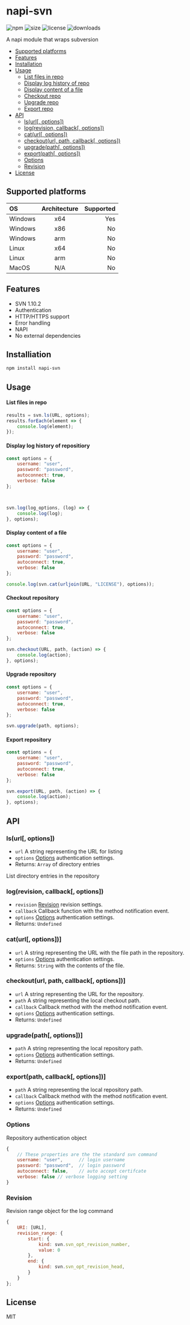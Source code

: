 napi-svn
========

![npm][npm-version]
![size][github-repo-size]
![license][github-repo-license]
![downloads][npm-weekly-downloads]

A napi module that wraps subversion

<!-- TOC -->
- [Supported platforms](#supported-platforms)
- [Features](#features)
- [Installation](#installation)
- [Usage](#usage)
    - [List files in repo](#list-files-in-repo)
    - [Display log history of repo](#display-log-history-of-repo)
    - [Display content of a file](#display-content-of-a-file)
    - [Checkout repo](#checkout-repo)
    - [Upgrade repo](#update-repo)
    - [Export repo](#export-repo)
- [API](#api)
    - [ls(url[, options])](#lsurl-options)
    - [log(revision, callback[, options])](#logrevision-callback-options)
    - [cat(url[, options])](#caturl-options)
    - [checkout(url, path, callback[, options])](#checkouturl-path-callback-options)
    - [upgrade(path[, options])](#upgradepath-options)
    - [export(path[, options])](#exportpath-options)
    - [Options](#options)
    - [Revision](#revision)
- [License](#license)
<!-- /TOC -->

## Supported platforms

| OS           | Architecture   | Supported |
| :---         | :---:          | ---:    |
| Windows      | x64            | Yes       |
| Windows      | x86            | No        |
| Windows      | arm            | No        |
| Linux        | x64            | No        |
| Linux        | arm            | No        |
| MacOS        | N/A            | No        |

## Features

- SVN 1.10.2
- Authentication
- HTTP/HTTPS support
- Error handling
- NAPI
- No external dependencies

## Installiation

```powershell
npm install napi-svn 
```
## Usage

#### List files in repo

```js
results = svn.ls(URL, options);
results.forEach(element => {
    console.log(element);
});
```

#### Display log history of repositiory

```js
const options = {
    username: "user",
    password: "password",
    autoconnect: true,
    verbose: false
};



svn.log(log_options, (log) => {
    console.log(log);
}, options);
```

#### Display content of a file

```js
const options = {
    username: "user",
    password: "password",
    autoconnect: true,
    verbose: false
};

console.log(svn.cat(urljoin(URL, "LICENSE"), options));
```

#### Checkout repository

```js
const options = {
    username: "user",
    password: "password",
    autoconnect: true,
    verbose: false
};

svn.checkout(URL, path, (action) => {
    console.log(action);
}, options);
```

#### Upgrade repository

```js
const options = {
    username: "user",
    password: "password",
    autoconnect: true,
    verbose: false
};

svn.upgrade(path, options);
```

#### Export repository

```js
const options = {
    username: "user",
    password: "password",
    autoconnect: true,
    verbose: false
};

svn.export(URL, path, (action) => {
    console.log(action);
}, options);
```

## API

### ls(url[, options])

- `url` A string representing the URL for listing
- `options` [Options](#svn-options) authentication settings.
- Returns: <code>Array</code> of directory entries

List directory entries in the repository 

### log(revision, callback[, options])

- `revision` [Revision](#svn-revision) revision settings.
- `callback` Callback function with the method notification event.
- `options` [Options](#svn-options) authentication settings.
- Returns: <code>Undefined</code>

### cat(url[, options])]

- `url` A string representing the URL with the file path in the repository.
- `options` [Options](#svn-options) authentication settings.
- Returns: <code>String</code> with the contents of the file.

### checkout(url, path, callback[, options])]

- `url` A string representing the URL for the repository.
- `path` A string representing the local checkout path.
- `callback` Callback method with the method notification event.
- `options` [Options](#svn-options) authentication settings.
- Returns: <code>Undefined</code>

### upgrade(path[, options])]

- `path` A string representing the local repository path.
- `options` [Options](#svn-options) authentication settings.
- Returns: <code>Undefined</code>

### export(path, callback[, options])]

- `path` A string representing the local repository path.
- `callback` Callback method with the method notification event.
- `options` [Options](#svn-options) authentication settings.
- Returns: <code>Undefined</code>


<a id="svn-options"></a>
### Options

Repository authentication object

```js
{
    // These properties are the the standard svn command
    username: "user",      // login username 
    password: "password",  // login password
    autoconnect: false,    // auto accept certifcate 
    verbose: false // verbose logging setting
}
```

<a id="svn-revision"></a>
### Revision

Revision range object for the log command

```js
{
    URI: [URL],
    revision_range: {
        start: {
            kind: svn.svn_opt_revision_number,
            value: 0
        },
        end: {
            kind: svn.svn_opt_revision_head,
        }
    }
};
```

## License

MIT

[npm-version]:https://img.shields.io/npm/v/napi-svn.svg
[github-repo-size]:https://img.shields.io/github/repo-size/okindev/napi-svn.svg
[github-repo-license]:https://img.shields.io/github/license/okindev/napi-svn.svg
[npm-weekly-downloads]:https://img.shields.io/npm/dw/napi-svn.svg